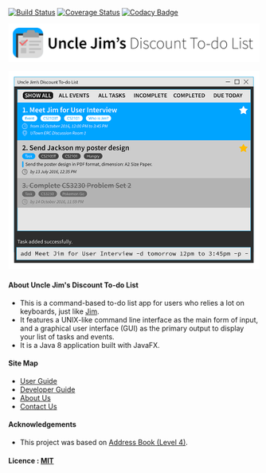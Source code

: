 [![Build Status](https://travis-ci.org/CS2103AUG2016-W10-C4/main.svg?branch=master)](https://travis-ci.org/CS2103AUG2016-W10-C4/main)
[![Coverage Status](https://coveralls.io/repos/github/CS2103AUG2016-W10-C4/main/badge.svg?branch=master)](https://coveralls.io/github/CS2103AUG2016-W10-C4/main?branch=master)
[![Codacy Badge](https://api.codacy.com/project/badge/Grade/4780d0602a144b7a9edb9fc1e019a27b)](https://www.codacy.com/app/Logical-Reminding-Apartment/main?utm_source=github.com&amp;utm_medium=referral&amp;utm_content=CS2103AUG2016-W10-C4/main&amp;utm_campaign=Badge_Grade)

<img src="docs/images/app_logo_full.png" alt="Uncle Jim's Discount To-do List" width="600"><br>

<img src="docs/images/mockupV0_0.png" alt="Mockup of Uncle Jim's Discount To-do List main interface" width="600"><br>


#### About Uncle Jim's Discount To-do List
* This is a command-based to-do list app for users who relies a lot on keyboards, just like [Jim](http://www.comp.nus.edu.sg/~cs2103/AY1617S1/).
* It features a UNIX-like command line interface as the main form of input, and a graphical user interface (GUI) as the primary output to display your list of tasks and events.
* It is a Java 8 application built with JavaFX.

  
#### Site Map
* [User Guide](docs/UserGuide.md) 
* [Developer Guide](docs/DeveloperGuide.md) 
* [About Us](docs/AboutUs.md)
* [Contact Us](docs/ContactUs.md)


#### Acknowledgements
* This project was based on [Address Book (Level 4)](https://github.com/nus-cs2103-AY1617S1/addressbook-level4).


#### Licence : [MIT](LICENSE)